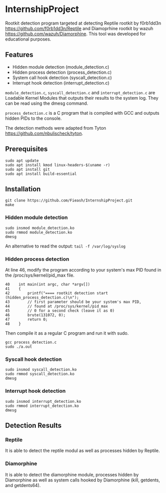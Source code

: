 # InternshipProject

Rootkit detection program targeted at detecting Reptile rootkit by f0rb1dd3n
https://github.com/f0rb1dd3n/Reptile and Diamoprhine rootkit by wazuh https://github.com/wazuh/Diamorphine.
This tool was developed for educational purposes.

## Features
- Hidden module detection (module_detection.c)
- Hidden process detection (process_detection.c)
- System call hook detection (syscall_detection.c)
- Interrupt hook detection (interrupt_detection.c)

```module_detection.c```, ```syscall_detection.c``` and ```interrupt_detection.c``` are Loadable Kernel Modules 
that outputs their results to the system log. They can be read using the dmesg command.

```process_detection.c``` is a C program that is compiled with GCC and outputs hidden PIDs to the console.

The detection methods were adapted from Tyton https://github.com/nbulischeck/tyton.


## Prerequisites
```
sudo apt update
sudo apt install kmod linux-headers-$(uname -r)
sudo apt install git
sudo apt install build-essential
```

## Installation
```
git clone https://github.com/Fieash/InternshipProject.git
make
```

### Hidden module detection
```
sudo insmod module_detection.ko
sudo rmmod module_detection.ko
dmesg 
```
An alternative to read the output: ```tail -f /var/log/syslog```

### Hidden process detection
At line 46, modify the program according to your system's max PID found in 
the /proc/sys/kernel/pid_max file.
```
40    int main(int argc, char *argv[])
41    {
42        printf("==== rootkit detection start (hidden_process_detection.c)\n");
43        // first parameter should be your system's max PID, 
44        // found at /proc/sys/kernel/pid_max
45        // 0 for a second check (leave it as 0)
46        brute(131072, 0);
47        return 0;
48    }
```
Then compile it as a regular C program and run it with sudo.
```
gcc process_detection.c
sudo ./a.out
```

### Syscall hook detection
```
sudo insmod syscall_detection.ko
sudo rmmod syscall_detection.ko
dmesg
```

### Interrupt hook detection
```
sudo insmod interrupt_detection.ko
sudo rmmod interrupt_detection.ko
dmesg
```

## Detection Results

### Reptile
It is able to detect the reptile modul as well as processes hidden by Reptile.

### Diamorphine
It is able to detect the diamorphine module, processes hidden by Diamorphine as 
well as system calls hooked by Diamorphine (kill, getdents, and getdents64). 
